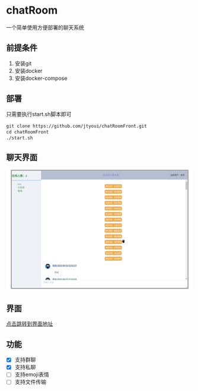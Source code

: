 # chatRoom
一个简单使用方便部署的聊天系统

## 前提条件
1. 安装git
2. 安装docker
3. 安装docker-compose

## 部署
只需要执行start.sh脚本即可
```shell
git clone https://github.com/jtyoui/chatRoomFront.git
cd chatRoomFront
./start.sh
```

## 聊天界面
![聊天界面](./home.png)

## 界面
[点击跳转到界面地址](https://github.com/jtyoui/chatRoomFront)

## 功能
- [x] 支持群聊
- [x] 支持私聊
- [ ] 支持emoji表情
- [ ] 支持文件传输
